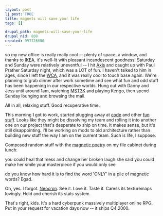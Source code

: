 ```yaml
--- 
layout: post
lj_post: TRUE
title: magnets will save your life
tags: []

drupal_path: magnets-will-save-your-life
drupal_nid: 808
created: 997726680
---
```

so my new office is really really cool -- plenty of space, a window, and thanks to <a href="http://www.ikea.com">IKEA</a>, it's well-lit with pleasant incandescent goodness! Saturday and Sunday were relatively uneventful -- I hit <a href="http://www.generationaxis.com">Axis</a> and caught up with Paul Prather Saturday night, which was a LOT of fun. I haven't talked to him in ages, since I left the <a href="http://www.willowcreek.com">WCA</a>, and it was really cool to touch base again. We're planning to grab dinner after work sometime and see what fun and odd stuff has been happening in our respective worlds. Hung out with Danny and Jess until around 1am, watching <a href="http://www.scifi.com/mst3000/">MST3K<a/> and playing Kengo, then spend Sunday lounging and browsing the mall.

All in all, relaxing stuff. Good recuperative time.

This morning I got to work, started plugging away at <a href="http://www.codeguru.com/">code</a> and other <a href="http://www.nerf.com">fun stuff</a>. Looks like they might be dissolving my team and rolling it into another one on our project that's desperate to ship on time. It makes sense, but it's still disappointing. I'll be working on mods to old architecture rather than building new stuff the way I am on the current team. Such is life, I suppose.

Composed random stuff with the <a href="http://www.magneticpoetry.com/">magnetic poetry<a/> on my file cabinet during lunch:

you could heal that mess
and change her broken laugh
she said
you could make her smile your masterpiece
if you would only see

do you know how hard it is to find the word 'ONLY' in a pile of magnetic words? Egad.

Oh, yes. I forgot. <a href="http://www.neocron.com">Neocron</a>. See it. Love it. Taste it. Caress its texturemaps lovingly. Hold and cherish its stats system.

That's right, kids. It's a hard cyberpunk massively multiplayer online RPG. Put in your request for vacation days now -- it ships Q4 2000.

